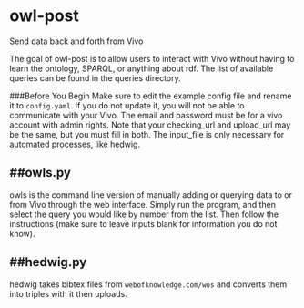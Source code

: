 # owl-post
Send data back and forth from Vivo

The goal of owl-post is to allow users to interact with Vivo without having to learn the ontology, SPARQL, or anything about rdf. The list of available queries can be found in the queries directory.

###Before You Begin
Make sure to edit the example config file and rename it to `config.yaml`. If you do not update it, you will not be able to communicate with your Vivo. The email and password must be for a vivo account with admin rights. Note that your checking_url and upload_url may be the same, but you must fill in both. The input_file is only necessary for automated processes, like hedwig.

##owls.py
------
owls is the command line version of manually adding or querying data to or from Vivo through the web interface. Simply run the program, and then select the query you would like by number from the list. Then follow the instructions (make sure to leave inputs blank for information you do not know). 

##hedwig.py
------
hedwig takes bibtex files from `webofknowledge.com/wos` and converts them into triples with it then uploads.
